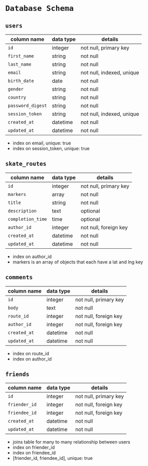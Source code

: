 # `Database Schema`

## `users`
**column name**      | **data type** | **details**
---------------------|---------------|-----------------------
`id`                 | integer       | not null, primary key
`first_name`         | string        | not null
`last_name`          | string        | not null
`email`              | string        | not null, indexed, unique
`birth_date`         | date          | not null
`gender`             | string        | not null
`country`            | string        | not null
`password_digest`    | string        | not null
`session_token`      | string        | not null, indexed, unique
`created_at`         | datetime      | not null
`updated_at`         | datetime      | not null

* index on email, unique: true
* index on session_token, unique: true


## `skate_routes`
**column name**      | **data type** | **details**
---------------------|---------------|-----------------------
`id`                 | integer       | not null, primary key
`markers`            | array         | not null
`title`              | string        | not null
`description`        | text          | optional
`completion_time`    | time          | optional
`author_id`          | integer       | not null, foreign key
`created_at`         | datetime      | not null
`updated_at`         | datetime      | not null

* index on author_id
* markers is an array of objects that each have a lat and lng key


## `comments`
**column name**      | **data type** | **details**
---------------------|---------------|-----------------------
`id`                 | integer       | not null, primary key
`body`               | text          | not null
`route_id`           | integer       | not null, foreign key
`author_id`          | integer       | not null, foreign key
`created_at`         | datetime      | not null
`updated_at`         | datetime      | not null

* index on route_id
* index on author_id


## `friends`
**column name**      | **data type** | **details**
---------------------|---------------|-----------------------
`id`                 | integer       | not null, primary key
`friender_id`        | integer       | not null, foreign key
`friendee_id`        | integer       | not null, foreign key
`created_at`         | datetime      | not null
`updated_at`         | datetime      | not null

* joins table for many to many relationship between users
* index on friender_id
* index on friendee_id
* [friender_id, friendee_id], unique: true
